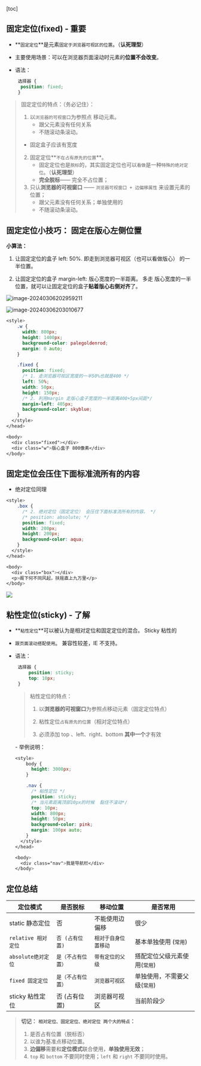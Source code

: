 [toc]



## 固定定位(fixed) - 重要

- **`固定定位`**是元素`固定于浏览器可视区的位置`。（**认死理型**）   

- 主要使用场景：可以在浏览器页面滚动时元素的**位置不会改变**。

- 语法：

  ```css
   选择器 { 
   	position: fixed; 
   }
  ```



> 固定定位的特点：（务必记住）：
>
> 1. 以`浏览器的可视窗口`为参照点 移动元素。
>    * 跟父元素没有任何关系
>    * 不随滚动条滚动。
> * 固定盒子应该有宽度
>    
> 2. 固定定位**`不在占有原先的位置`**。
>    * 固定定位也是`脱标`的，其实固定定位也可以`看做`是一种`特殊的绝对定位`。（**认死理型**） 
>    * **完全脱标**—— 完全不占位置；
> 3. 只认**浏览器的可视窗口** —— `浏览器可视窗口 + 边偏移属性` 来设置元素的位置；
>    - 跟父元素没有任何关系；单独使用的
>    - 不随滚动条滚动。





## 固定定位小技巧： 固定在版心左侧位置

**小算法：**

1. 让固定定位的盒子 left: 50%.  即走到浏览器可视区（也可以看做版心） 的一半位置。

2. 让固定定位的盒子 margin-left: 版心宽度的一半距离。  多走 版心宽度的一半位置，就可以让固定定位的盒子**贴着版心右侧对齐**了。

![image-20240306202959211](http://images.newstar.net.cn/sally-imgsimage-20240306202959211.png)



![image-20240306203010677](http://images.newstar.net.cn/sally-imgsimage-20240306203010677.png)



```css
<style>
    .w {
      width: 800px;
      height: 1400px;
      background-color: palegoldenrod;
      margin: 0 auto;
    }

    .fixed {
      position: fixed;
      /* 1. 走浏览器可视区宽度的一半50%也就是400 */
      left: 50%;
      width: 50px;
      height: 150px;
      /* 2. 利用margin 走版心盒子宽度的一半距离400+5px间距*/
      margin-left: 405px;
      background-color: skyblue;
    }
  </style>
</head>

<body>
  <div class="fixed"></div>
  <div class="w">版心盒子 800像素</div>
</body>
```







## 固定定位会压住下面标准流所有的内容

* 绝对定位同理

```css
<style>
    .box {
      /* 2. 绝对定位（固定定位） 会压住下面标准流所有的内容。 */
      /* position: absolute; */
      position: fixed;
      width: 200px;
      height: 200px;
      background-color: aqua;
    }
  </style>
</head>

<body>
  <div class="box"></div>
  <p>阁下何不同风起，扶摇直上九万里</p>
</body>
```

![](http://images.newstar.net.cn/sally-imgsimage-20240319175339238.png)







## 粘性定位(sticky) - 了解

- **`粘性定位`**可以被认为是相对定位和固定定位的混合。 Sticky 粘性的 

- `跟页面滚动搭配使用`。 兼容性较差，IE 不支持。

- 语法：

  ```css
   选择器 { 
       position: sticky; 
       top: 10px; 
   }
  ```

  > 粘性定位的特点：
  >
  > 1. 以**浏览器的可视窗口**为参照点移动元素（固定定位特点）
  >
  > 2. 粘性定位`占有原先的位置`（相对定位特点）
  >
  > 3. 必须添加 top 、left、right、bottom **其中一个**才有效

  

  \- 举例说明：

  ```css
  <style>
      body {
        height: 3000px;
      }
  
      .nav {
        /* 粘性定位 */
        position: sticky;
        /* 当元素距离顶部10px的时候  黏住不滚动*/
        top: 10px;
        width: 800px;
        height: 50px;
        background-color: pink;
        margin: 100px auto;
      }
    </style>
  </head>
  
  <body>
    <div class="nav">我是导航栏</div>
  </body>
  ```

  



## 定位总结

| **定位模式**        | **是否脱标**       | **移动位置**         | **是否常用**                 |
| ------------------- | ------------------ | -------------------- | ---------------------------- |
| static 静态定位     | 否                 | 不能使用边偏移       | 很少                         |
| `relative 相对定位` | `否 (占有位置)`    | `相对于自身位置移动` | 基本单独使用 (`常用`)        |
| `absolute绝对定位`  | `是（不占有位置）` | `带有定位的父级`     | 搭配定位父级元素使用(`常用`) |
| `fixed 固定定位`    | `是（不占有位置）` | `浏览器可视区`       | 单独使用，不需要父级(`常用`) |
| sticky 粘性定位     | 否 (占有位置)      | 浏览器可视区         | 当前阶段少                   |



> **切记：** **`相对定位、固定定位、绝对定位 两个大的特点`：** 
>
> 1. 是否占有位置（脱标否） 
> 2. 以谁为基准点移动位置。
> 3. **边偏移**需要和**定位模式**联合使用，**单独使用无效**；
> 4. `top` 和 `bottom` 不要同时使用；`left` 和 `right` 不要同时使用。